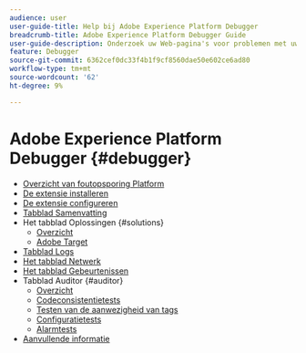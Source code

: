 ```yaml
---
audience: user
user-guide-title: Help bij Adobe Experience Platform Debugger
breadcrumb-title: Adobe Experience Platform Debugger Guide
user-guide-description: Onderzoek uw Web-pagina's voor problemen met uw Experience Platform implementaties.
feature: Debugger
source-git-commit: 6362cef0dc33f4b1f9cf8560dae50e602ce6ad80
workflow-type: tm+mt
source-wordcount: '62'
ht-degree: 9%

---
```



# Adobe Experience Platform Debugger {#debugger}

* [Overzicht van foutopsporing Platform](./home.md)
* [De extensie installeren](./install-debugger.md)
* [De extensie configureren](./configure-debugger.md)
* [Tabblad Samenvatting](./summary.md)
* Het tabblad Oplossingen {#solutions}
   * [Overzicht](./solutions/overview.md)
   * [Adobe Target](./solutions/target.md)
* [Tabblad Logs](./logs.md)
* [Het tabblad Netwerk](./network.md)
* [Het tabblad Gebeurtenissen](./events.md)
* Tabblad Auditor {#auditor}
   * [Overzicht](./auditor/overview.md)
   * [Codeconsistentietests](./auditor/tag-consistency.md)
   * [Testen van de aanwezigheid van tags](./auditor/tag-presence.md)
   * [Configuratietests](./auditor/configuration.md)
   * [Alarmtests](./auditor/alerts.md)
* [Aanvullende informatie](./release-notes.md)
